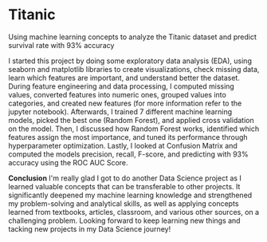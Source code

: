 # Titanic
Using machine learning concepts to analyze the Titanic dataset and predict survival rate with 93% accuracy

I started this project by doing some exploratory data analysis (EDA), using seaborn and matplotlib libraries to create visualizations, check missing data, learn which features are important, and understand better the dataset. During feature engineering and data processing, I computed missing values, converted features into numeric ones, grouped values into categories, and created new features (for more information refer to the jupyter notebook). Afterwards, I trained 7 different machine learning models, picked the best one (Random Forest), and applied cross validation on the model. Then, I discussed how Random Forest works, identified which features assign the most importance, and tuned its performance through hyperparameter optimization. Lastly, I looked at Confusion Matrix and computed the models precision, recall, F-score, and predicting with 93% accuracy using the ROC AUC Score.

__Conclusion__
I'm really glad I got to do another Data Science project as I learned valuable concepts that can be transferable to other projects. It significantly deepened my machine learning knowledge and strengthened my problem-solving and analytical skills, as well as applying concepts learned from textbooks, articles, classroom, and various other sources, on a challenging problem. Looking forward to keep learning new things and tacking new projects in my Data Science journey!
